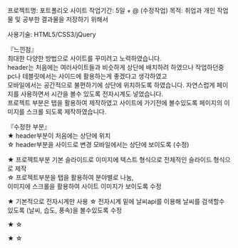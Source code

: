 프로젝트명: 포트폴리오 사이트
작업기간: 5일 + @ (수정작업)
목적: 취업과 개인 작업물 및 공부한 결과물을 저장하기 위해서

사용기술: HTML5/CSS3/jQuery
     
『느낀점』   
최대한 다양한 방법으로 사이트를 꾸미려고 노력하였습니다.    
header는 처음에는 여러사이트들과 비슷하게 상단에 배치하려 하였으나 작업하던중 pc나 테블릿에서는 사이드에 활용하는게 좋겠다고 생각하였고   
모바일에서는 공간적으로 불편하기에 상단에 위치하도록 하였습니다. 자연스럽게 페이지를 사용하면서 시간을 볼수 있도록 전자시계도 넣었습니다.   
프로젝트 부분은 탭을 활용하여 제작하였고 사이트에 가기전에 볼수있도록 페이지의 이미지를 스크롤 되도록 제작하였습니다.     
  
『수정한 부분』   
★ header부분이 처음에는 상단에 위치      
☆ header부분을 사이드로 변경 모바일에서는 상단에 보이도록 (수정)     

★ 프로젝트부분 기본 슬라이드로 이미지에 텍스트 형식으로 전체적인 슬라이드 형식으로 제작   
☆ 프로젝트부분을 탭을 활용하여 분야별로 나눔,   
이미지에 스크롤을 활용하여 사이트 이미지가 보이도록 수정

★ 기본적으로 전자시계만 사용
☆ 전자시계 밑에 날씨api를 이용해 날씨를 검색할수 있도록 (날씨, 습도, 풍속)을 볼수있도록 수정

★
☆

★
☆
